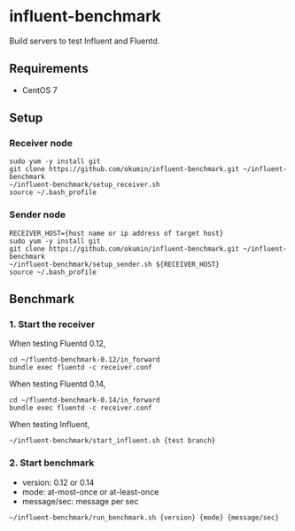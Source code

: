 # influent-benchmark

Build servers to test Influent and Fluentd.

## Requirements

* CentOS 7

## Setup

### Receiver node

```
sudo yum -y install git
git clone https://github.com/okumin/influent-benchmark.git ~/influent-benchmark
~/influent-benchmark/setup_receiver.sh
source ~/.bash_profile
```

### Sender node

```
RECEIVER_HOST={host name or ip address of target host}
sudo yum -y install git
git clone https://github.com/okumin/influent-benchmark.git ~/influent-benchmark
~/influent-benchmark/setup_sender.sh ${RECEIVER_HOST}
source ~/.bash_profile
```

## Benchmark

### 1. Start the receiver

When testing Fluentd 0.12,

```
cd ~/fluentd-benchmark-0.12/in_forward
bundle exec fluentd -c receiver.conf
```

When testing Fluentd 0.14,

```
cd ~/fluentd-benchmark-0.14/in_forward
bundle exec fluentd -c receiver.conf
```

When testing Influent,

```
~/influent-benchmark/start_influent.sh {test branch}
```

### 2. Start benchmark

* version: 0.12 or 0.14
* mode: at-most-once or at-least-once
* message/sec: message per sec

```
~/influent-benchmark/run_benchmark.sh {version} {mode} {message/sec}
```

